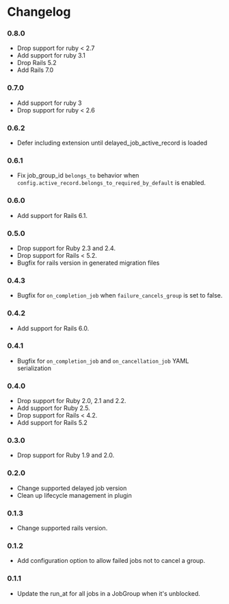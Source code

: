 # Changelog

### 0.8.0
- Drop support for ruby < 2.7
- Add support for ruby 3.1
- Drop Rails 5.2
- Add Rails 7.0

### 0.7.0
* Add support for ruby 3
* Drop support for ruby < 2.6

### 0.6.2
* Defer including extension until delayed_job_active_record is loaded

### 0.6.1
* Fix job_group_id `belongs_to` behavior when `config.active_record.belongs_to_required_by_default` is enabled.

### 0.6.0
* Add support for Rails 6.1.

### 0.5.0
* Drop support for Ruby 2.3 and 2.4.
* Drop support for Rails < 5.2.
* Bugfix for rails version in generated migration files

### 0.4.3
* Bugfix for `on_completion_job` when `failure_cancels_group` is set to false.

### 0.4.2
* Add support for Rails 6.0.

### 0.4.1
* Bugfix for `on_completion_job` and `on_cancellation_job` YAML serialization

### 0.4.0
* Drop support for Ruby 2.0, 2.1 and 2.2.
* Add support for Ruby 2.5.
* Drop support for Rails < 4.2.
* Add support for Rails 5.2

### 0.3.0
* Drop support for Ruby 1.9 and 2.0.

### 0.2.0
* Change supported delayed job version
* Clean up lifecycle management in plugin

### 0.1.3
* Change supported rails version.

### 0.1.2
* Add configuration option to allow failed jobs not to cancel a group.

### 0.1.1
* Update the run_at for all jobs in a JobGroup when it's unblocked.
